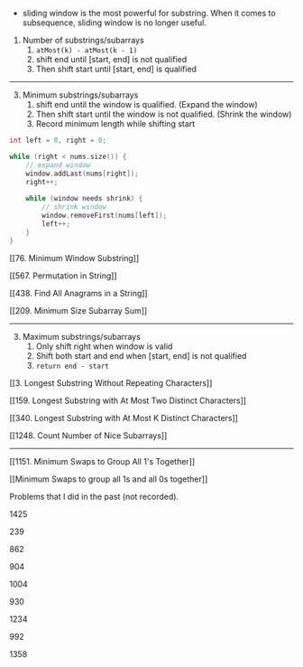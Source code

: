 - sliding window is the  most powerful for substring. When it comes to subsequence, sliding window is no longer useful. 
1. Number of substrings/subarrays
    1. `atMost(k) - atMost(k - 1)`
    2. shift end until [start, end] is not qualified
    3. Then shift start until [start, end] is qualified

---

3. Minimum substrings/subarrays
    1. shift end until the window is qualified. (Expand the window)
    2. Then shift start until the window is not qualified. (Shrink the window)
    3. Record minimum length while shifting start

```cpp
int left = 0, right = 0;

while (right < nums.size()) {
    // expand window
    window.addLast(nums[right]);
    right++;
    
    while (window needs shrink) {
        // shrink window
        window.removeFirst(nums[left]);
        left++;
    }
}
```

[[76. Minimum Window Substring]]

[[567. Permutation in String]]

[[438. Find All Anagrams in a String]]

[[209. Minimum Size Subarray Sum]]

---

3. Maximum substrings/subarrays
	1. Only shift right when window is valid
	2. Shift both start and end when [start, end] is not qualified
	3. `return end - start`

[[3. Longest Substring Without Repeating Characters]]

[[159. Longest Substring with At Most Two Distinct Characters]]

[[340. Longest Substring with At Most K Distinct Characters]]

[[1248. Count Number of Nice Subarrays]]

---

[[1151. Minimum Swaps to Group All 1's Together]]

[[Minimum Swaps to group all 1s and all 0s together]]

Problems that I did in the past (not recorded).

1425

239

862

904

1004

930

1234

992

1358